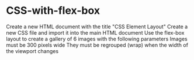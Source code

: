 # CSS-with-flex-box
Create a new HTML document with the title "CSS Element Layout"
Create a new CSS file and import it into the main HTML document
 Use the flex-box layout to create a gallery of 6 images with the following parameters
     Images must be 300 pixels wide
     They must be regrouped (wrap) when the width of the viewport changes
